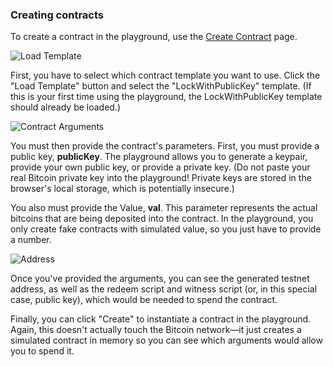 ### Creating contracts

To create a contract in the playground, use the [Create Contract](https://ivy-lang.org/bitcoin/create) page.

![Load Template](/gitbook/images/LoadTemplate.png)

First, you have to select which contract template you want to use. Click the "Load Template" button and select the "LockWithPublicKey" template. (If this is your first time using the playground, the LockWithPublicKey template should already be loaded.)

![Contract Arguments](/gitbook/images/ContractArguments.png)

You must then provide the contract's parameters. First, you must provide a public key, **publicKey**. The playground allows you to generate a keypair, provide your own public key, or provide a private key. (Do not paste your real Bitcoin private key into the playground! Private keys are stored in the browser's local storage, which is potentially insecure.)

You also must provide the Value, **val**. This parameter represents the actual bitcoins that are being deposited into the contract. In the playground, you only create fake contracts with simulated value, so you just have to provide a number.

![Address](/gitbook/images/Address.png)

Once you've provided the arguments, you can see the generated testnet address, as well as the redeem script and witness script (or, in this special case, public key), which would be needed to spend the contract.

Finally, you can click "Create" to instantiate a contract in the playground. Again, this doesn't actually touch the Bitcoin network—it just creates a simulated contract in memory so you can see which arguments would allow you to spend it.